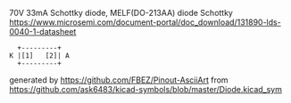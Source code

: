 70V 33mA Schottky diode, MELF(DO-213AA)
diode Schottky
https://www.microsemi.com/document-portal/doc_download/131890-lds-0040-1-datasheet


	  +---------+
	K |[1]   [2]| A
	  +---------+


generated by https://github.com/FBEZ/Pinout-AsciiArt from https://github.com/ask6483/kicad-symbols/blob/master/Diode.kicad_sym
